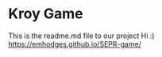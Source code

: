 Kroy Game
======
This is the readme.md file to our project
Hi :)
https://emhodges.github.io/SEPR-game/
